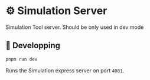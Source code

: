 # ⚙️ Simulation Server

Simulation Tool server. Should be only used in dev mode

## 📝 Developping

```bash
pnpm run dev
```

Runs the Simulation express server on port `4081`.
